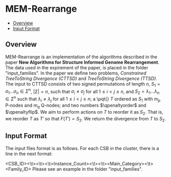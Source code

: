 # MEM-Rearrange
<!-- (-   [Overview](#overview) -->
-   [Overview](#overview)
-   [Input Format](#if)
<!--
<a name='overview'>Overview</a>
--------

-->
<a name='overview'>Overview</a>
--------
MEM-Rearrange is an implementation of the algorithms described in the paper **New Algorithms for Structure Informed Genome
Rearrangement**.
The data used in the expirement of the paper, is placed in the folder "input_families".
In the paper we define two problems, *Constrained TreeToString Divergence (CTTSD)* and *TreeToString Divergence (TTSD)*.
The input to CTTSD consists of two signed permutations of length $n$, $S_1=\sigma_1 \dotso \sigma_n \in \Sigma^n$, $|\Sigma|=n$, such that $\sigma_i \neq \sigma_j$ for all $1 \leq i<j \leq n$, and $S_2=\lambda_1 \dotso \lambda_n \in \Sigma^n$ such that $\lambda_i \neq \lambda_j$ for all $1 \leq i<j \leq n$; a \pqt{} $T$ ordered as $S_1$ with $m_p$ P-nodes and $m_q$ Q-nodes; and two numbers $\qpenaltyorder$ and $\qpenaltyflip$. We aim to perform actions on $T$ to reorder it as $S_2$. That is, we reorder $T$ as $T'$ so that $F(T')=S_2$. We return the divergence from $T$ to $S_2$.


<a name='if'>Input Format</a>
--------
The input files format is as follows.
For each CSB in the cluster, there is a line in the next format:

<CSB_ID><\t><Length><\t><Score><\t>Instance_Count><\t><CSB><\t><Main_Category><\t><Family_ID>
Please see an example in the folder "input_families".


